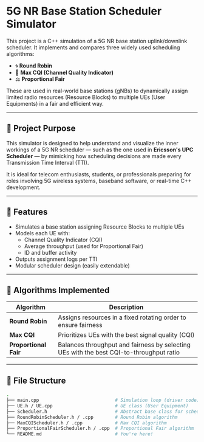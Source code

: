 # 5G NR Base Station Scheduler Simulator

This project is a C++ simulation of a 5G NR base station uplink/downlink scheduler. It implements and compares three widely used scheduling algorithms:

- 🌀 **Round Robin**
- 📶 **Max CQI (Channel Quality Indicator)**
- ⚖️ **Proportional Fair**

These are used in real-world base stations (gNBs) to dynamically assign limited radio resources (Resource Blocks) to multiple UEs (User Equipments) in a fair and efficient way.

---

## 📌 Project Purpose

This simulator is designed to help understand and visualize the inner workings of a 5G NR scheduler — such as the one used in **Ericsson's UPC Scheduler** — by mimicking how scheduling decisions are made every Transmission Time Interval (TTI).

It is ideal for telecom enthusiasts, students, or professionals preparing for roles involving 5G wireless systems, baseband software, or real-time C++ development.

---

## 🧱 Features

- Simulates a base station assigning Resource Blocks to multiple UEs
- Models each UE with:
  - Channel Quality Indicator (CQI)
  - Average throughput (used for Proportional Fair)
  - ID and buffer activity
- Outputs assignment logs per TTI
- Modular scheduler design (easily extendable)

---

## 🧠 Algorithms Implemented

| Algorithm         | Description |
|------------------|-------------|
| **Round Robin** | Assigns resources in a fixed rotating order to ensure fairness |
| **Max CQI**      | Prioritizes UEs with the best signal quality (CQI) |
| **Proportional Fair** | Balances throughput and fairness by selecting UEs with the best CQI-to-throughput ratio |

---

## 📂 File Structure

```bash
.
├── main.cpp                            # Simulation loop (driver code)
├── UE.h / UE.cpp                       # UE class (User Equipment)
├── Scheduler.h                         # Abstract base class for schedulers
├── RoundRobinScheduler.h / .cpp        # Round Robin algorithm
├── MaxCQIScheduler.h / .cpp            # Max CQI algorithm
├── ProportionalFairScheduler.h / .cpp  # Proportional Fair algorithm
└── README.md                           # You're here!
